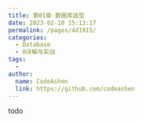 ```yaml
---
title: 第01章-数据库选型
date: 2023-02-10 15:13:17
permalink: /pages/4d1915/
categories:
  - Database
  - 0详解与实战
tags:
  - 
author: 
  name: CodeAshen
  link: https://github.com/codeashen
---
```

todo